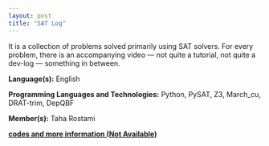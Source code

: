 ```yaml
---
layout: post
title: "SAT Log"
---
```


It is a collection of problems solved primarily using SAT solvers. For every problem, there is an accompanying video — not quite a tutorial, not quite a dev-log — something in between.

**Language(s):** English

**Programming Languages and Technologies:** Python, PySAT, Z3, March_cu, DRAT-trim, DepQBF

**Member(s):** Taha Rostami

**[codes and more information (Not Available)](#)**
